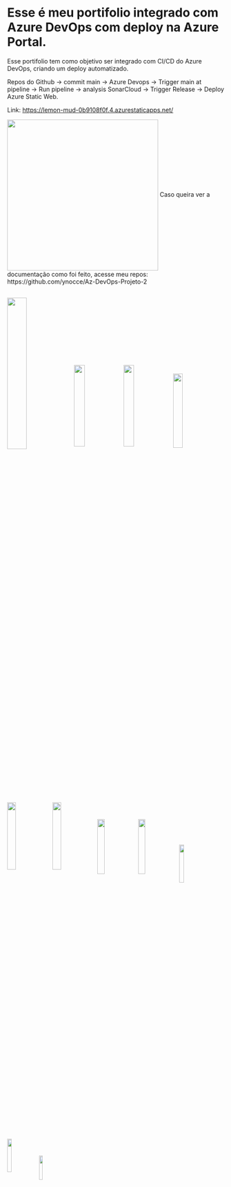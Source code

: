 # Esse é meu portifolio integrado com Azure DevOps com deploy na Azure Portal.

Esse portifolio tem como objetivo ser integrado com CI/CD do Azure DevOps, criando um deploy automatizado.

Repos do Github -> commit main -> Azure Devops -> Trigger main at pipeline -> Run pipeline -> analysis SonarCloud -> Trigger Release -> Deploy Azure Static Web.

Link: https://lemon-mud-0b9108f0f.4.azurestaticapps.net/
   
  <img width=350px align="center"  src="https://dev.azure.com/LabTesteYgor/curso%20azure%20DevOps/_apis/build/status%2FPipelines%20GIThub%2F%5BBuild%5D%20Portfolio-CI-CD?branchName=main"/>
Caso queira ver a documentação como foi feito, acesse meu repos: https://github.com/ynocce/Az-DevOps-Projeto-2

##
   <img width="30%" align="center"  src="https://sonarcloud.io/images/project_badges/sonarcloud-white.svg"/>
   <img width="22%" align="center"  src="https://sonarcloud.io/api/project_badges/measure?project=ynocce_portfolio-CI-CD&metric=duplicated_lines_density"/>
   <img width="22%" align="center"  src="https://sonarcloud.io/api/project_badges/measure?project=ynocce_portfolio-CI-CD&metric=alert_status"/>
   <img width="21%" align="center"  src="https://sonarcloud.io/api/project_badges/measure?project=ynocce_portfolio-CI-CD&metric=sqale_rating"/>
   <img width="20%" align="center"  src="https://sonarcloud.io/api/project_badges/measure?project=ynocce_portfolio-CI-CD&metric=sqale_index"/>
   <img width="20%" align="center"  src="https://sonarcloud.io/api/project_badges/measure?project=ynocce_portfolio-CI-CD&metric=ncloc"/>
   <img width="18%" align="center"  src="https://sonarcloud.io/api/project_badges/measure?project=ynocce_portfolio-CI-CD&metric=code_smells"/>
   <img width="18%" align="center"  src="https://sonarcloud.io/api/project_badges/measure?project=ynocce_portfolio-CI-CD&metric=vulnerabilities"/>
   <img width="15%" align="center"  src="https://sonarcloud.io/api/project_badges/measure?project=ynocce_portfolio-CI-CD&metric=reliability_rating"/>
   <img width="14%" align="center"  src="https://sonarcloud.io/api/project_badges/measure?project=ynocce_portfolio-CI-CD&metric=security_rating"/>
   <img width="12%" align="center"  src="https://sonarcloud.io/api/project_badges/measure?project=ynocce_portfolio-CI-CD&metric=bugs"/>


##


